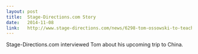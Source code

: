 ```yaml
---
layout: post
title:  Stage-Directions.com Story
date:   2014-11-08
link:   http://www.stage-directions.com/news/6298-tom-ossowski-to-teach-in-musical-theatre-in-bejing.html
---
```


Stage-Directions.com interviewed Tom about his upcoming trip to China.